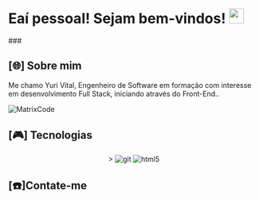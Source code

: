 <h1>
Eaí pessoal! Sejam bem-vindos! <img width="30px" src="https://raw.githubusercontent.com/iampavangandhi/iampavangandhi/master/gifs/Hi.gif">
</h1>
###
<h2>[🌐] Sobre mim</h2>

<p>Me chamo Yuri Vital, Engenheiro de Software em formação com interesse em desenvolvimento Full Stack, iniciando através do Front-End..</p>

![MatrixCode](https://media2.giphy.com/media/v1.Y2lkPTc5MGI3NjExeXZqZnZ2Y2J3YmYzdHBicjQ3b2Q5d204cGRra3ppbHNrMGM1cHpyNyZlcD12MV9pbnRlcm5hbF9naWZfYnlfaWQmY3Q9Zw/quEsMOrr3hmQ8/giphy.gif)

###

<h2>[🎮] Tecnologias</h2>

<div align="center" style="inline_block"<br>>
  <img align="center" alt="git"src="https://cdn.jsdelivr.net/gh/devicons/devicon@latest/icons/git/git-original.svg"/>
  <img align="center" alt="html5" src="https://img.shields.io/badge/HTML5-E34F26?style=for-the-badge&logo=html5&logoColor=white"/>          
</div>

###

<h2>[☎️]Contate-me</h2>